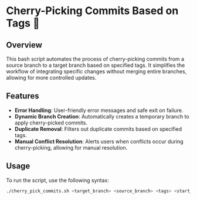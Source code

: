 # Cherry-Picking Commits Based on Tags 🍒

## Overview
This bash script automates the process of cherry-picking commits from a source branch to a target branch based on specified tags. It simplifies the workflow of integrating specific changes without merging entire branches, allowing for more controlled updates.

## Features
- **Error Handling**: User-friendly error messages and safe exit on failure.
- **Dynamic Branch Creation**: Automatically creates a temporary branch to apply cherry-picked commits.
- **Duplicate Removal**: Filters out duplicate commits based on specified tags.
- **Manual Conflict Resolution**: Alerts users when conflicts occur during cherry-picking, allowing for manual resolution.

## Usage
To run the script, use the following syntax:

```bash
./cherry_pick_commits.sh <target_branch> <source_branch> <tags> <start_commit>
